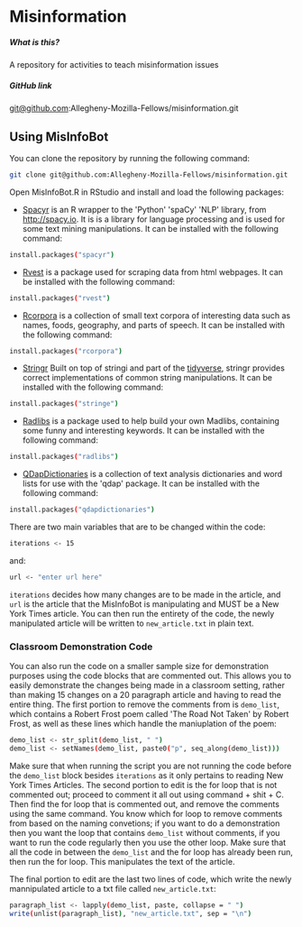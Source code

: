 # Misinformation

##### What is this?
A repository for activities to teach misinformation issues

##### GitHub link
git@github.com:Allegheny-Mozilla-Fellows/misinformation.git

## Using MisInfoBot

You can clone the repository by running the following command:

```bash
git clone git@github.com:Allegheny-Mozilla-Fellows/misinformation.git
```

Open MisInfoBot.R in RStudio and install and load the following packages:
- [Spacyr](https://cran.r-project.org/web/packages/spacyr/spacyr.pdf) is an R wrapper to the 'Python' 'spaCy' 'NLP' library, from <http://spacy.io>. It is is a library for      language processing and is used for some text mining  manipulations. It can be installed with the following command:

 ``` bash
 install.packages("spacyr")
 ```
 
 - [Rvest](https://blog.rstudio.com/2014/11/24/rvest-easy-web-scraping-with-r/) is a package used for scraping data from html webpages. It can be installed with the following command:
 
 ``` bash
 install.packages("rvest")
 ```

 - [Rcorpora](https://cran.r-project.org/web/packages/rcorpora/index.html) is a collection of small text corpora of interesting data such as names, foods, geography, and parts of speech. It can be installed with the following command:

 ``` bash
 install.packages("rcorpora")
 ```
 
 - [Stringr](https://stringr.tidyverse.org/) Built on top of stringi and part of the [tidyverse](https://www.tidyverse.org/), stringr provides correct implementations of common string manipulations. It can be installed with the following command:
 
 ``` bash
 install.packages("stringe")
 ```
 
 - [Radlibs](https://cran.r-project.org/web/packages/radlibs/radlibs.pdf) is a package used to help build your own Madlibs, containing some funny and interesting keywords. It can be installed with the following command:
 
 ``` bash
 install.packages("radlibs")
 ```
 
 - [QDapDictionaries](https://cran.r-project.org/web/packages/qdapDictionaries/index.html) is a collection of text analysis dictionaries and word lists for use with the 'qdap' package. It can be installed with the following command:
 
 ``` bash
 install.packages("qdapdictionaries")
 ```

There are two main variables that are to be changed within the code:
 ``` bash
iterations <- 15
 ```
 and:
 ``` bash
 url <- "enter url here"
 ```
 
 `iterations` decides how many changes are to be made in the article, and `url` is the article that the MisInfoBot is manipulating and MUST be a New York Times article. You can then run the entirety of the code, the newly manipulated article will be written to `new_article.txt` in plain text.
 
 ### Classroom Demonstration Code
 
 You can also run the code on a smaller sample size for demonstration purposes using the code blocks that are commented out. This allows you to easily demonstrate the changes being made in a classroom setting, rather than making 15 changes on a 20 paragraph article and having to read the entire thing. The first portion to remove the comments from is `demo_list`, which  contains a Robert Frost poem called 'The Road Not Taken' by Robert Frost, as well as these lines which handle the maniuplation of the poem:
 ``` bash
 demo_list <- str_split(demo_list, " ")
 demo_list <- setNames(demo_list, paste0("p", seq_along(demo_list)))
 ```
 
 Make sure that when running the script you are not running the code before the `demo_list` block besides `iterations` as it only pertains to reading New York Times Articles. The second portion to edit is the for loop that is not commented out; proceed to comment it all out using command + shit + C. Then find the for loop that is commented out, and remove the comments using the same command. You know which for loop to remove comments from based on the naming convetions; if you want to do a demonstration then you want the loop that contains `demo_list` without comments, if you want to run the code regularly then you use the other loop. Make sure that all the code in between the `demo_list` and the for loop has already been run, then run the for loop. This manipulates the text of the article.
 
 The final portion to edit are the last two lines of code, which write the newly mannipulated article to a txt file called `new_article.txt`:
 ``` bash
 paragraph_list <- lapply(demo_list, paste, collapse = " ")
 write(unlist(paragraph_list), "new_article.txt", sep = "\n")
 ```
 
 
 
 
 


 

